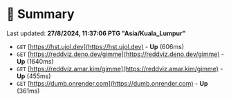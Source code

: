 # 📖 Summary
Last updated: **27/8/2024, 11:37:06 PTG "Asia/Kuala_Lumpur"**

- `GET` [https://hst.ujol.dev](https://hst.ujol.dev) - **Up** (606ms)
- `GET` [https://reddviz.deno.dev/gimme](https://reddviz.deno.dev/gimme) - **Up** (1640ms)
- `GET` [https://reddviz.amar.kim/gimme](https://reddviz.amar.kim/gimme) - **Up** (455ms)
- `GET` [https://dumb.onrender.com](https://dumb.onrender.com) - **Up** (361ms)
